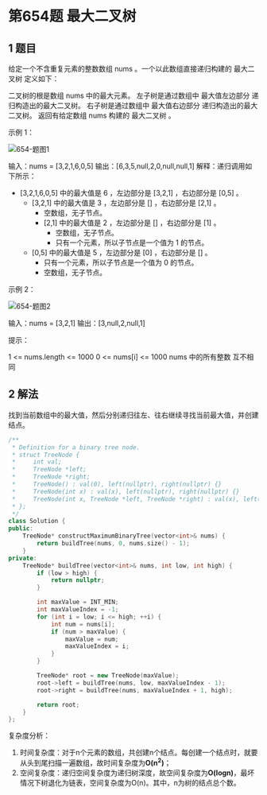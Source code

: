 # 第654题 最大二叉树

## 1 题目

给定一个不含重复元素的整数数组 nums 。一个以此数组直接递归构建的 最大二叉树 定义如下：

二叉树的根是数组 nums 中的最大元素。
左子树是通过数组中 最大值左边部分 递归构造出的最大二叉树。
右子树是通过数组中 最大值右边部分 递归构造出的最大二叉树。
返回有给定数组 nums 构建的 最大二叉树 。

示例 1：

![654-题图1](images/654-题图1.jpg)


输入：nums = [3,2,1,6,0,5]
输出：[6,3,5,null,2,0,null,null,1]
解释：递归调用如下所示：
- [3,2,1,6,0,5] 中的最大值是 6 ，左边部分是 [3,2,1] ，右边部分是 [0,5] 。
    - [3,2,1] 中的最大值是 3 ，左边部分是 [] ，右边部分是 [2,1] 。
        - 空数组，无子节点。
        - [2,1] 中的最大值是 2 ，左边部分是 [] ，右边部分是 [1] 。
            - 空数组，无子节点。
            - 只有一个元素，所以子节点是一个值为 1 的节点。
    - [0,5] 中的最大值是 5 ，左边部分是 [0] ，右边部分是 [] 。
        - 只有一个元素，所以子节点是一个值为 0 的节点。
        - 空数组，无子节点。

示例 2：

![654-题图2](images/654-题图2.jpg)


输入：nums = [3,2,1]
输出：[3,null,2,null,1]


提示：

1 <= nums.length <= 1000
0 <= nums[i] <= 1000
nums 中的所有整数 互不相同

## 2 解法

找到当前数组中的最大值，然后分别递归往左、往右继续寻找当前最大值，并创建结点。

```c++
/**
 * Definition for a binary tree node.
 * struct TreeNode {
 *     int val;
 *     TreeNode *left;
 *     TreeNode *right;
 *     TreeNode() : val(0), left(nullptr), right(nullptr) {}
 *     TreeNode(int x) : val(x), left(nullptr), right(nullptr) {}
 *     TreeNode(int x, TreeNode *left, TreeNode *right) : val(x), left(left), right(right) {}
 * };
 */
class Solution {
public:
    TreeNode* constructMaximumBinaryTree(vector<int>& nums) {
        return buildTree(nums, 0, nums.size() - 1);
    }
private:
    TreeNode* buildTree(vector<int>& nums, int low, int high) {
        if (low > high) {
            return nullptr;
        }

        int maxValue = INT_MIN;
        int maxValueIndex = -1;
        for (int i = low; i <= high; ++i) {
            int num = nums[i];
            if (num > maxValue) {
                maxValue = num;
                maxValueIndex = i;
            }
        }

        TreeNode* root = new TreeNode(maxValue);
        root->left = buildTree(nums, low, maxValueIndex - 1);
        root->right = buildTree(nums, maxValueIndex + 1, high);

        return root;
    }
};
```

复杂度分析：

1. 时间复杂度：对于n个元素的数组，共创建n个结点。每创建一个结点时，就要从头到尾扫描一遍数组，故时间复杂度为**O(n<sup>2</sup>)**；
2. 空间复杂度：递归空间复杂度为递归树深度，故空间复杂度为**O(logn)**，最坏情况下树退化为链表，空间复杂度为O(n)。其中，n为树的结点总个数。
